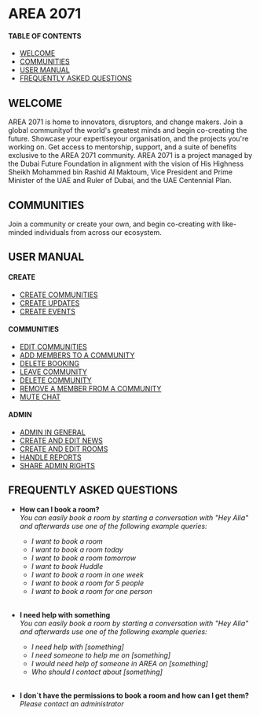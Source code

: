 # AREA 2071
#### TABLE OF CONTENTS
* [WELCOME](#welcome)
* [COMMUNITIES](#communities)
* [USER MANUAL](#user-manual)
* [FREQUENTLY ASKED QUESTIONS](#frequently-asked-questions)

## WELCOME <br>

AREA 2071 is home to innovators, disruptors, and change makers. 
Join a global communityof the world's greatest minds and begin co-creating the future. Showcase your expertiseyour organisation, and the projects you're working on. 
Get access to mentorship, support, and a suite of benefits exclusive to the AREA 2071 community. 
AREA 2071 is a project managed by the Dubai Future Foundation in alignment with the vision of His Highness Sheikh Mohammed bin Rashid Al Maktoum, Vice President and Prime Minister of the UAE and Ruler of Dubai, and the UAE Centennial Plan.

## COMMUNITIES <br>

Join a community or create your own, and begin co-creating with like-minded individuals from across our ecosystem.


## USER MANUAL <br>

#### CREATE

* [CREATE COMMUNITIES](createcommunities.md)
* [CREATE UPDATES](createupdates.md)
* [CREATE EVENTS](createevents.md)


#### COMMUNITIES

* [EDIT COMMUNITIES](editcommunities.md)
* [ADD MEMBERS TO A COMMUNITY](addmemberstoacummunity.md)
* [DELETE BOOKING](deletebooking.md)
* [LEAVE COMMUNITY](leavecommunity.md)
* [DELETE COMMUNITY](deletecommunity.md)
* [REMOVE A MEMBER FROM A COMMUNITY](removeamemberfromacommunity.md)
* [MUTE CHAT](mutechat.md)


#### ADMIN

* [ADMIN IN GENERAL](adminingeneral.md)
* [CREATE AND EDIT NEWS](creatingeditingnewsviaareaadmin.md)
* [CREATE AND EDIT ROOMS](addeditrooms.md)
* [HANDLE REPORTS](reports.md)
* [SHARE ADMIN RIGHTS](shareadminrights.md)



## FREQUENTLY ASKED QUESTIONS <br>

* **How can I  book a room?**<br>
    *You can easily book a room by starting a conversation with "Hey Alia" and afterwards use one of the following example queries:*<br>
    * *I want to book a room*<br>
    * *I want to book a room today*<br>
    * *I want to book a room tomorrow*<br>
    * *I want to book Huddle*<br>
    * *I want to book a room in one week*<br>
    * *I want to book a room for 5 people*<br>
    * *I want to book a room for one person*<br><br>


* **I need help with something**<br>
    *You can easily book a room by starting a conversation with "Hey Alia" and afterwards use one of the following example queries:*<br>
    * *I need help with [something]*<br>
    * *I need someone to help me on [something]*<br>
    * *I would need help of someone in AREA on [something]*<br>
    * *Who should I contact about [something]*<br><br>


* **I don´t have the permissions to book a room and how can I get them?**<br>
    *Please contact an administrator*<br>

